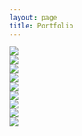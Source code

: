 ```yaml
---
layout: page
title: Portfolio
---
```


<div class="mx-auto">
  <div class="grid grid-cols-1 gap-1 lg:grid-cols-2 2xl:grid-cols-3">
    <div class="p-2 transition-all hover:p-0">
        <a href="portfolio/1"><img id="1" class="block object-cover object-center w-full h-full rounded-lg" src="https://mdbcdn.b-cdn.net/img/Photos/Horizontal/Nature/4-col/img%20(1).webp"></a>
    </div>
    <div class="p-2 shadow-lg transition-all hover:p-0">
        <a href="portfolio/2"><img id="2" class="block object-cover object-center w-full h-full rounded-lg" src="https://mdbcdn.b-cdn.net/img/Photos/Horizontal/Nature/4-col/img%20(2).webp"></a>
    </div>
    <div class="p-2 transition-all hover:p-0">
        <a href="portfolio/3"><img id="3" class="block object-cover object-center w-full h-full rounded-lg" src="https://mdbcdn.b-cdn.net/img/Photos/Horizontal/Nature/4-col/img%20(3).webp"></a>
    </div>
    <div class="p-2 transition-all hover:p-0">
        <a href="portfolio/4"><img id="4" class="block object-cover object-center w-full h-full rounded-lg" src="https://mdbcdn.b-cdn.net/img/Photos/Horizontal/Nature/4-col/img%20(4).webp"></a>
    </div>
    <div class="p-2 transition-all hover:p-0">
        <a href="portfolio/5"><img id="5" class="block object-cover object-center w-full h-full rounded-lg" src="https://mdbcdn.b-cdn.net/img/Photos/Horizontal/Nature/4-col/img%20(5).webp"></a>
    </div>
    <div class="p-2 transition-all hover:p-0">
        <a href="portfolio/6"><img id="6" class="block object-cover object-center w-full h-full rounded-lg" src="https://mdbcdn.b-cdn.net/img/Photos/Horizontal/Nature/4-col/img%20(6).webp"></a>
    </div>
    <div class="p-2 transition-all hover:p-0">
        <a href="portfolio/7"><img id="7" class="block object-cover object-center w-full h-full rounded-lg" src="https://mdbcdn.b-cdn.net/img/Photos/Horizontal/Nature/4-col/img%20(7).webp"></a>
    </div>
    <div class="p-2 transition-all hover:p-0">
        <a href="portfolio/8"><img id="8" class="block object-cover object-center w-full h-full rounded-lg" src="https://mdbcdn.b-cdn.net/img/Photos/Horizontal/Nature/4-col/img%20(8).webp"></a>
    </div>
    <div class="p-2 transition-all hover:p-0">
        <a href="portfolio/9"><img id="9" class="block object-cover object-center w-full h-full rounded-lg" src="https://mdbcdn.b-cdn.net/img/Photos/Horizontal/Nature/4-col/img%20(9).webp"></a>
    </div>
  </div>
</div>
